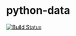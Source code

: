 # python-data
[![Build Status](https://www.travis-ci.com/nanfuka/python-data.svg?branch=master)](https://www.travis-ci.com/nanfuka/python-data)